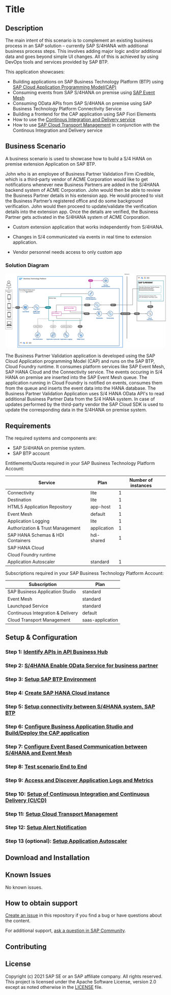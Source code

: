 # Title

## Description

The main intent of this scenario is to complement an existing business process in an SAP solution – currently SAP S/4HANA with additional business process steps. This involves adding major logic and/or additional data and goes beyond simple UI changes. All of this is achieved by using DevOps tools and services provided by SAP BTP.

This application showcases:

- Building applications on SAP Business Technology Platform (BTP) using [SAP Cloud Application Programming Model(CAP)](https://cap.cloud.sap/docs/)
- Consuming events from SAP S/4HANA on premise using [SAP Event Mesh](https://help.sap.com/viewer/bf82e6b26456494cbdd197057c09979f/Cloud/en-US/df532e8735eb4322b00bfc7e42f84e8d.html)
- Consuming OData APIs from SAP S/4HANA on premise using SAP Business Technology Platform Connectivity Service
- Building a frontend for the CAP application using SAP Fiori Elements
- How to use the [Continous Integration and Delivery service](https://discovery-center.cloud.sap/serviceCatalog/continuous-integration-&-delivery?region=all)
- How to use [SAP Cloud Transport Management](https://discovery-center.cloud.sap/serviceCatalog/cloud-transport-management?service_plan=standard&region=all) in conjunction with the Continous Integration and Delivery service

## Business Scenario

A business scenario is used to showcase how to build a S/4 HANA on premise extension Application on SAP BTP.

John who is an employee of Business Partner Validation Firm iCredible, which is a third-party vendor of ACME Corporation would like to get notifications whenever new Business Partners are added in the S/4HANA backend system of ACME Corporation. John would then be able to review the Business Partner details in his extension app. He would proceed to visit the Business Partner’s registered office and do some background verification. John would then proceed to update/validate the verification details into the extension app. Once the details are verified, the Business Partner gets activated in the S/4HANA system of ACME Corporation.

- Custom extension application that works independently from S/4HANA.

- Changes in S/4 communicated via events in real time to extension application.

- Vendor personnel needs access to only custom app

### Solution Diagram

![solution diagram](./documentation/images/solutiondiagramm-1.png)

The Business Partner Validation application is developed using the SAP Cloud Application programming Model (CAP) and runs on the SAP BTP, Cloud Foundry runtime. It consumes platform services like SAP Event Mesh, SAP HANA Cloud and the Connectivity service. The events occuring in S/4 HANA on premise are inserted into the SAP Event Mesh queue. The application running in Cloud Foundry is notified on events, consumes them from the queue and inserts the event data into the HANA database. The Business Partner Validation Application uses S/4 HANA OData API's to read additional Business Partner Data from the S/4 HANA system. In case of updates performed by the third-party vendor the SAP Cloud SDK is used to update the corresponding data in the S/4HANA on premise system. 

## Requirements
The required systems and components are:

- SAP S/4HANA on premise system.
- SAP BTP account

Entitlements/Quota required in your SAP Business Technology Platform Account:

| Service                           | Plan        | Number of instances |
| --------------------------------- | ----------- | ------------------- |
| Connectivity                      | lite        | 1                   |
| Destination                       | lite        | 1                   |
| HTML5 Application Repository      | app-host    | 1                   |
| Event Mesh                        | default     | 1                   |
| Application Logging               | lite        | 1                   |
| Authorization & Trust Management  | application | 1                   |
| SAP HANA Schemas & HDI Containers | hdi-shared  | 1                   |
| SAP HANA Cloud                    |             |                     |
| Cloud Foundry runtime             |             |                     |
| Application Autoscaler            | standard    | 1                   |


Subscriptions required in your SAP Business Technology Platform Account:

| Subscription                      | Plan             |
| --------------------------------- | ---------------- |
| SAP Business Application Studio   | standard         |
| Event Mesh                        | standard         |
| Launchpad Service                 | standard         |
| Continuous Integration & Delivery | default          |
| Cloud Transport Management        | saas-application |


## Setup & Configuration

### Step 1: [Identify APIs in API Business Hub](https://github.com/SAP-samples/s4hana-btp-extension-devops/tree/mission/01-IdentifyAPIFromAPIBusinessHub.md)
### Step 2: [S/4HANA Enable OData Service for business partner](https://github.com/SAP-samples/s4hana-btp-extension-devops/tree/mission/02-configure-oData-Service)
### Step 3: [Setup SAP BTP Environment](https://github.com/SAP-samples/s4hana-btp-extension-devops/tree/mission/03-PrepareBTP)
### Step 4: [Create SAP HANA Cloud instance](https://github.com/SAP-samples/s4hana-btp-extension-devops/tree/mission/04-SetupHANACloud)
### Step 5: [Setup connectivity between S/4HANA system, SAP BTP](https://github.com/SAP-samples/s4hana-btp-extension-devops/tree/mission/05-CloudConnector)
### Step 6: [Configure Business Application Studio and Build/Deploy the CAP application ](https://github.com/SAP-samples/s4hana-btp-extension-devops/tree/mission/06-ConfigureCAPApp)
### Step 7: [Configure Event Based Communication between S/4HANA and Event Mesh](https://github.com/SAP-samples/s4hana-btp-extension-devops/tree/mission/07-SetupEventMesh)
### Step 8: [Test scenario End to End](https://github.com/SAP-samples/s4hana-btp-extension-devops/tree/mission/08-TestApplication)
### Step 9: [Access and Discover Application Logs and Metrics](https://github.com/SAP-samples/s4hana-btp-extension-devops/tree/mission/09-ApplicationLogging)
### Step 10: [Setup of Continuous Integration and Continuous Delivery (CI/CD) ](https://github.com/SAP-samples/s4hana-btp-extension-devops/tree/mission/10-SetupCICD)
### Step 11: [Setup Cloud Transport Management ](https://github.com/SAP-samples/s4hana-btp-extension-devops/tree/mission/11-SetupTMS)
### Step 12: [Setup Alert Notification ](https://github.com/SAP-samples/s4hana-btp-extension-devops/tree/mission/12-SetupANS)
### Step 13 (optional): [Setup Application Autoscaler ](https://github.com/SAP-samples/s4hana-btp-extension-devops/tree/mission/13-SetupAppAutoscaler)

## Download and Installation

## Known Issues
No known issues.
## How to obtain support

[Create an issue](https://github.com/SAP-samples/s4hana-btp-extension-devops/issues) in this repository if you find a bug or have questions about the content.
 
For additional support, [ask a question in SAP Community](https://answers.sap.com/questions/ask.html).

## Contributing

## License
Copyright (c) 2021 SAP SE or an SAP affiliate company. All rights reserved. This project is licensed under the Apache Software License, version 2.0 except as noted otherwise in the [LICENSE](LICENSES/Apache-2.0.txt) file.
